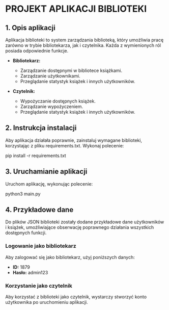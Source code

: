 # **PROJEKT APLIKACJI BIBLIOTEKI**

## 1. Opis aplikacji

Aplikacja biblioteki to system zarządzania biblioteką, który umożliwia pracę zarówno w trybie bibliotekarza, jak i czytelnika. Każda z wymienionych ról posiada odpowiednie funkcje.

- **Bibliotekarz:**
  - Zarządzanie dostępnymi w bibliotece książkami.
  - Zarządzanie użytkownikami.
  - Przeglądanie statystyk książek i innych użytkowników.

- **Czytelnik:**
  - Wypożyczanie dostępnych książek.
  - Zarządzanie wypożyczeniem.
  - Przeglądanie statystyk książek i innych użytkowników.

## 2. Instrukcja instalacji

Aby aplikacja działała poprawnie, zainstaluj wymagane biblioteki, korzystając z pliku requirements.txt. Wykonaj polecenie:

pip install -r requirements.txt

## 3. Uruchamianie aplikacji

Uruchom aplikację, wykonując polecenie:

python3 main.py

## 4. Przykładowe dane

Do plików JSON biblioteki zostały dodane przykładowe dane użytkowników i książek, umożliwiające obserwację poprawnego działania wszystkich dostępnych funkcji.

### Logowanie jako bibliotekarz

Aby zalogować się jako bibliotekarz, użyj poniższych danych:

- **ID:** 1879
- **Hasło:** admin123

### Korzystanie jako czytelnik

Aby korzystać z biblioteki jako czytelnik, wystarczy stworzyć konto użytkownika po uruchomieniu aplikacji.
